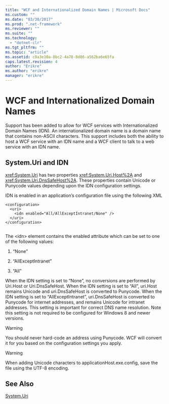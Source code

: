```yaml
---
title: "WCF and Internationalized Domain Names | Microsoft Docs"
ms.custom: ""
ms.date: "03/30/2017"
ms.prod: ".net-framework"
ms.reviewer: ""
ms.suite: ""
ms.technology: 
  - "dotnet-clr"
ms.tgt_pltfrm: ""
ms.topic: "article"
ms.assetid: c8a3e10a-8bc2-4a78-8d86-a562ba6e65fa
caps.latest.revision: 4
author: "Erikre"
ms.author: "erikre"
manager: "erikre"
---
```

# WCF and Internationalized Domain Names
Support has been added to allow for WCF services with Internationalized Domain Names (IDN). An internationalized domain name is a domain name that contains non-ASCII characters. This support includes both the ability to host a WCF service with an IDN name and a WCF client to talk to a web service with an IDN name.  
  
## System.Uri and IDN  
 <xref:System.Uri> has two properties <xref:System.Uri.Host%2A> and <xref:System.Uri.DnsSafeHost%2A>. These properties contain Unicode or Punycode values depending upon the IDN configuration settings.  
  
 IDN is enabled in an application’s configuration file using the following XML  
  
```  
<configuration>  
  <uri>  
    <idn enabled="All/AllExceptIntranet/None" />  
  </uri>  
</configuration>  
  
```  
  
 The \<idn> element contains the enabled attribute which can be set to one of the following values:  
  
1.  “None”  
  
2.  “AllExceptIntranet”  
  
3.  “All”  
  
 When the IDN setting is set to “None”, no conversions are performed by Uri.Host or Uri.DnsSafeHost. When the IDN setting is set to “All”, uri.Host remains Unicode and uri.DnsSafeHost is converted to Punycode. When the IDN setting is set to “AllExceptIntranet”, uri.DnsSafeHost is converted to Punycode for internet addresses, and remains Unicode for intranet addresses. This setting is important for correct DNS name resolution. Note this setting is not required to be configured for Windows 8 and newer versions.  
  
> [!WARNING]
>  You should never hard-code an address using Punycode. WCF will convert it for you based on the configuration settings you apply.  
  
> [!WARNING]
>  When adding Unicode characters to applicationHost.exe.config, save the file using the UTF-8 encoding.  
  
## See Also  
 [System.Uri](http://msdn.microsoft.com/library/system.uri.aspx)